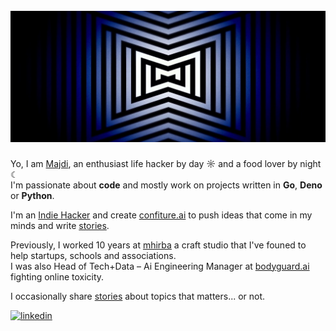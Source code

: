 <h1 align="center">
  <br />
  <a href="https://confiture.ai"><img src=".assets/mw.jpeg" alt="MW" /></a>
  <br />
</h1>

Yo, I am [Majdi](https://majdi.im), an enthusiast life hacker by day ☼ and a food lover by night ☾<br />
I'm passionate about **code** and mostly work on projects written in **Go**, **Deno** or **Python**.<br />

I'm an [Indie Hacker](https://indiepa.ge/majdi) and create [confiture.ai](https://confiture.ai) to push ideas that come in my minds and write [stories](https://substack.com/@majditoumi).<br />

Previously, I worked 10 years at [mhirba](https://mhirba.com) a craft studio that I've founed to help startups, schools and associations.<br />
I was also Head of Tech+Data – Ai Engineering Manager at [bodyguard.ai](https://bodyguard.ai) fighting online toxicity.

I occasionally share [stories](https://www.instagram.com/majditoumi/) about topics that matters... or not.<br />

<a href="https://www.linkedin.com/in/majditoumi/">
    <img alt="linkedin" title="linkedin" height="28" width="34" src=".assets/linkedin.svg" />
</a>
